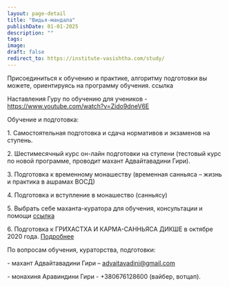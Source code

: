 ```yaml
---
layout: page-detail
title: "Видья-мандала"
publishDate: 01-01-2025
description: ""
tags:
image:
draft: false
redirect_to: https://institute-vasishtha.com/study/
---
```

Присоединиться к обучению и практике, алгоритму подготовки вы можете, ориентируясь на программу обучения. ссылка

 Наставления Гуру по обучению для учеников - <https://www.youtube.com/watch?v=Zido9dneV6E> 

 Обучение и подготовка:

 1\. Самостоятельная подготовка и сдача нормативов и экзаменов на ступень.

 2\. Шестимесячный курс он-лайн подготовки на ступени (тестовый курс по новой программе, проводит махант Адвайтавадини Гири).

 3\. Подготовка к временному монашеству (временная санньяса – жизнь и практика в ашрамах ВОСД)

 4\. Подготовка и вступление в монашество (санньясу)

 5\. Выбрать себе маханта-куратора для обучения, консультации и помощи [ссылка](https://drive.google.com/file/d/0BzrB9R4n54nKdkpuUV9zZnNKMDVqSFlPdENSYms2SmY2MUVN/view) 

 6\. Подготовка к ГРИХАСТХА И КАРМА-САННЬЯСА ДИКШЕ в октябре 2020 года. [Подробнее](https://drive.google.com/file/d/1ZZf%5FjvaMgXFYpx9fl2ZEmYglyr9TN-79/view) 

 По вопросам обучения, кураторства, подготовки:

 \- махант Адвайтавадини Гири – [advaitavadini@gmail.com](mailto:advaitavadini@gmail.com) 

 \- монахиня Аравиндини Гири - +380676128600 (вайбер, вотцап).
  
  
